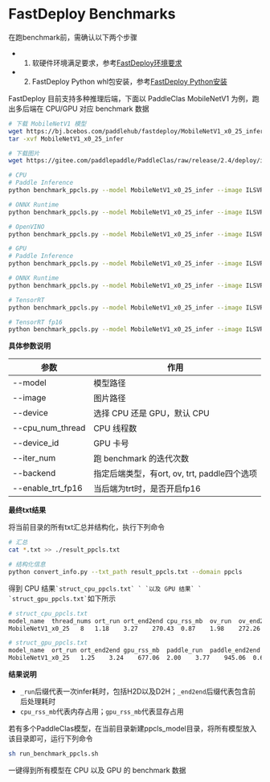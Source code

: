 # FastDeploy Benchmarks

在跑benchmark前，需确认以下两个步骤

* 1. 软硬件环境满足要求，参考[FastDeploy环境要求](../docs/environment.md)  
* 2. FastDeploy Python whl包安装，参考[FastDeploy Python安装](../docs/quick_start)

FastDeploy 目前支持多种推理后端，下面以 PaddleClas MobileNetV1 为例，跑出多后端在 CPU/GPU 对应 benchmark 数据

```bash
# 下载 MobileNetV1 模型
wget https://bj.bcebos.com/paddlehub/fastdeploy/MobileNetV1_x0_25_infer.tgz
tar -xvf MobileNetV1_x0_25_infer

# 下载图片
wget https://gitee.com/paddlepaddle/PaddleClas/raw/release/2.4/deploy/images/ImageNet/ILSVRC2012_val_00000010.jpeg

# CPU
# Paddle Inference
python benchmark_ppcls.py --model MobileNetV1_x0_25_infer --image ILSVRC2012_val_00000010.jpeg --cpu_num_thread 8 --iter_num 2000 --backend paddle

# ONNX Runtime
python benchmark_ppcls.py --model MobileNetV1_x0_25_infer --image ILSVRC2012_val_00000010.jpeg --cpu_num_thread 8 --iter_num 2000 --backend ort

# OpenVINO
python benchmark_ppcls.py --model MobileNetV1_x0_25_infer --image ILSVRC2012_val_00000010.jpeg --cpu_num_thread 8 --iter_num 2000 --backend ov

# GPU
# Paddle Inference
python benchmark_ppcls.py --model MobileNetV1_x0_25_infer --image ILSVRC2012_val_00000010.jpeg --device gpu --iter_num 2000 --backend paddle

# ONNX Runtime
python benchmark_ppcls.py --model MobileNetV1_x0_25_infer --image ILSVRC2012_val_00000010.jpeg --device gpu --iter_num 2000 --backend ort

# TensorRT
python benchmark_ppcls.py --model MobileNetV1_x0_25_infer --image ILSVRC2012_val_00000010.jpeg --device gpu --iter_num 2000 --backend trt

# TensorRT fp16
python benchmark_ppcls.py --model MobileNetV1_x0_25_infer --image ILSVRC2012_val_00000010.jpeg --device gpu --iter_num 2000 --backend trt --enable_trt_fp16 True

```

**具体参数说明**

| 参数                 | 作用                                        |
| -------------------- | ------------------------------------------ |
| --model              | 模型路径                                     |
| --image              | 图片路径    |
| --device             | 选择 CPU 还是 GPU，默认 CPU  |
| --cpu_num_thread     | CPU 线程数      |
| --device_id          | GPU 卡号                             |
| --iter_num           | 跑 benchmark 的迭代次数 |
| --backend            | 指定后端类型，有ort, ov, trt, paddle四个选项  |
| --enable_trt_fp16    | 当后端为trt时，是否开启fp16  |

**最终txt结果**

将当前目录的所有txt汇总并结构化，执行下列命令

```bash
# 汇总
cat *.txt >> ./result_ppcls.txt

# 结构化信息
python convert_info.py --txt_path result_ppcls.txt --domain ppcls
```

得到 CPU 结果`` `struct_cpu_ppcls.txt` ` `以及 GPU 结果` ` `struct_gpu_ppcls.txt` ``如下所示

```bash
# struct_cpu_ppcls.txt
model_name	thread_nums	ort_run	ort_end2end	cpu_rss_mb	ov_run	ov_end2end	cpu_rss_mb	paddle_run	paddle_end2end	cpu_rss_mb
MobileNetV1_x0_25	8	1.18	3.27	270.43	0.87	1.98	272.26	3.13	5.29	899.57

# struct_gpu_ppcls.txt
model_name	ort_run	ort_end2end	gpu_rss_mb	paddle_run	paddle_end2end	gpu_rss_mb	trt_run	trt_end2end	gpu_rss_mb	trt_fp16_run	trt_fp16_end2end	gpu_rss_mb
MobileNetV1_x0_25	1.25	3.24	677.06	2.00	3.77	945.06	0.67	2.66	851.06	0.53    2.46	839.06
```

**结果说明**

* ```_run```后缀代表一次infer耗时，包括H2D以及D2H；```_end2end```后缀代表包含前后处理耗时
* ```cpu_rss_mb```代表内存占用；```gpu_rss_mb```代表显存占用

若有多个PaddleClas模型，在当前目录新建ppcls_model目录，将所有模型放入该目录即可，运行下列命令

```bash
sh run_benchmark_ppcls.sh
```

一键得到所有模型在 CPU 以及 GPU 的 benchmark 数据
